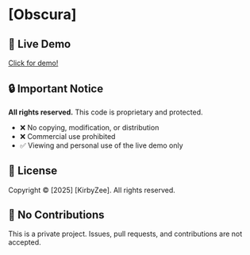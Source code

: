 # [Obscura]


## 🚀 Live Demo

[Click for demo!](https://kirbyzee.github.io/Obscura_website/)

## 🔒 Important Notice

**All rights reserved.** This code is proprietary and protected. 

- ❌ No copying, modification, or distribution
- ❌ Commercial use prohibited
- ✅ Viewing and personal use of the live demo only

## 📄 License

Copyright © [2025] [KirbyZee]. All rights reserved.

## 🚫 No Contributions

This is a private project. Issues, pull requests, and contributions are not accepted.
